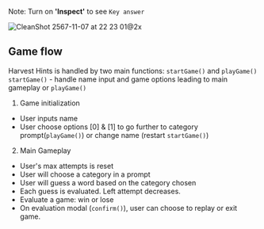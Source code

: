 Note: Turn on **'Inspect'** to see `Key answer`

![CleanShot 2567-11-07 at 22 23 01@2x](https://github.com/user-attachments/assets/ccff3814-92d6-4e68-b62e-ae0c255d9814)

## Game flow
Harvest Hints is handled by two main functions: `startGame()` and `playGame()`
`startGame()` - handle name input and game options leading to main gameplay or `playGame()`
1. Game initialization
- User inputs name
- User choose options [0] & [1] to go further to category prompt(`playGame()`) or change name (restart `startGame()`)
2. Main Gameplay
- User's max attempts is reset
- User will choose a category in a prompt
- User will guess a word based on the category chosen
- Each guess is evaluated. Left attempt decreases.
- Evaluate a game: win or lose
- On evaluation modal (`confirm()`), user can choose to replay or exit game.
